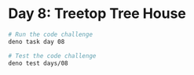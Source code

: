 # Day 8: Treetop Tree House

```sh
# Run the code challenge
deno task day 08

# Test the code challenge
deno test days/08
```
